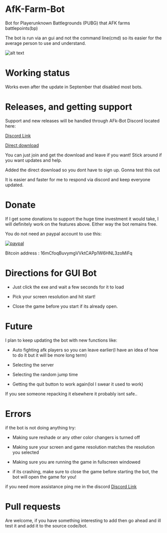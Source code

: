# AfK-Farm-Bot
Bot for Playerunknown Battlegrounds (PUBG) that AFK farms battlepoints(bp)

The bot is run via an gui and not the command line(cmd) so its easier for the average person to use and understand.

![alt text](https://i.imgur.com/YzjT0pM.png "Screenshot")


# Working status

Works even after the update in September that disabled most bots.


# Releases, and getting support
Support and new releases will be handled through AFk-Bot Discord located here:

[Discord Link](https://discord.gg/5CEJVJk)

[Direct download](https://sabercathost.com/9h2d/PUBG_Farmer_1.20.zip)

You can just join and get the download and leave if you want! Stick around if you want updates and help. 

Added the direct download so you dont have to sign up. Gonna test this out

It is easier and faster for me to respond via discord and keep everyone updated.

# Donate

If I get some donations to support the huge time investment it would take, I will definitely work on the features above. Either way the bot remains free.

You do not need an paypal account to use this:

[![paypal](https://www.paypalobjects.com/en_US/i/btn/btn_donateCC_LG.gif)](https://www.paypal.com/cgi-bin/webscr?cmd=_s-xclick&hosted_button_id=RNGQ3W2L2MVDJ)

Bitcoin address : 16mCfoqBuvymgVVktCAPp1W6HNL3zoMiFq


# Directions for GUI Bot

* Just click the exe and wait a few seconds for it to load 

* Pick your screen resolution and hit start!

* Close the game before you start if its already open.


# Future

I plan to keep updating the bot with new functions like:

* Auto fighting afk players so you can leave earlier(I have an idea of how to do it but it will be more long term) 

* Selecting the server

* Selecting the random jump time 

* Getting the quit button to work again(lol I swear it used to work)

If you see someone repacking it elsewhere it probably isnt safe..


# Errors

if the bot is not doing anything try:

* Making sure reshade or any other color changers is turned off

* Making sure your screen and game resolution matches the resolution you selected

* Making sure you are running the game in fullscreen windowed

* if its crashing, make sure to close the game before starting the bot, the bot will open the game for you!

if you need more assistance ping me in the discord [Discord Link](https://discord.gg/5CEJVJk)





# Pull requests
Are welcome, if you have something interesting to add then go ahead and ill test it and add it to the source code/bot.


